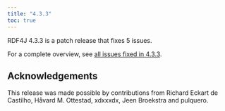 ```yaml
---
title: "4.3.3"
toc: true
---
```

RDF4J 4.3.3 is a patch release that fixes 5 issues.

For a complete overview, see [all issues fixed in 4.3.3](https://github.com/eclipse/rdf4j/milestone/96?closed=1).

## Acknowledgements

This release was made possible by contributions from Richard Eckart de Castilho, Håvard M. Ottestad, xdxxxdx, Jeen Broekstra and pulquero. 

